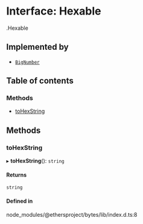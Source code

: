 # Interface: Hexable

[<internal>](../wiki/%3Cinternal%3E).Hexable

## Implemented by

- [`BigNumber`](../wiki/%3Cinternal%3E.BigNumber)

## Table of contents

### Methods

- [toHexString](../wiki/%3Cinternal%3E.Hexable#tohexstring)

## Methods

### toHexString

▸ **toHexString**(): `string`

#### Returns

`string`

#### Defined in

node_modules/@ethersproject/bytes/lib/index.d.ts:8
